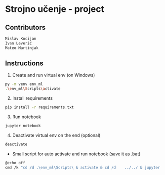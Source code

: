 # Strojno učenje - project

## Contributors
```sh
Mislav Kocijan
Ivan Leverić
Mateo Martinjak 
```
## Instructions

1. Create and run virtual env (on Windows)

```sh
py -m venv env_ml
.\env_ml\Scripts\activate
```

2. Install requirements

```sh
pip install -r requirements.txt
```
3. Run notebook
```sh
jupyter notebook
```
4. Deactivate virtual env on the end (optional)
```sh
deactivate
```
* Small script for auto activate and run notebook (save it as .bat)
```sh
@echo off
cmd /k "cd /d .\env_ml\Scripts\ & activate & cd /d    ../../ & jupyter notebook"
```
